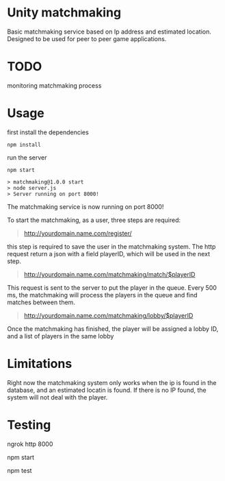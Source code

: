 # Unity matchmaking

Basic matchmaking service based on Ip address and estimated location. Designed to be used for peer to peer game applications. 

# TODO

monitoring matchmaking process

# Usage 

first install the dependencies

```console
npm install 
```
run the server 

```console
npm start 
 
> matchmaking@1.0.0 start
> node server.js 
> Server running on port 8000!
```

The matchmaking service is now running on port 8000!

To start the matchmaking, as a user, three steps are required:

> http://yourdomain.name.com/register/

this step is required to save the user in the matchmaking system. The http request return a json with a field playerID, which will be used in the next step.

> http://yourdomain.name.com/matchmaking/match/$playerID

This request is sent to the server to put the player in the queue. Every 500 ms, the matchmaking will process the players in the queue and find matches between them.

> http://yourdomain.name.com/matchmaking/lobby/$playerID

Once the matchmaking  has finished, the player will be assigned a lobby ID, and a list of players in the same lobby


# Limitations

Right now the  matchmaking system only works when the ip is found in the database, and an estimated locatin is found. If there is no IP found, the system will not deal with the player.

# Testing

ngrok http 8000

npm start

npm test